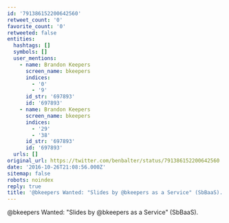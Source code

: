 ```yaml
---
id: '791386152200642560'
retweet_count: '0'
favorite_count: '0'
retweeted: false
entities:
  hashtags: []
  symbols: []
  user_mentions:
    - name: Brandon Keepers
      screen_name: bkeepers
      indices:
        - '0'
        - '9'
      id_str: '697893'
      id: '697893'
    - name: Brandon Keepers
      screen_name: bkeepers
      indices:
        - '29'
        - '38'
      id_str: '697893'
      id: '697893'
  urls: []
original_url: https://twitter.com/benbalter/status/791386152200642560
date: '2016-10-26T21:08:56.000Z'
sitemap: false
robots: noindex
reply: true
title: '@bkeepers Wanted: "Slides by @bkeepers as a Service" (SbBaaS).'
---
```


@bkeepers Wanted: "Slides by @bkeepers as a Service" (SbBaaS).